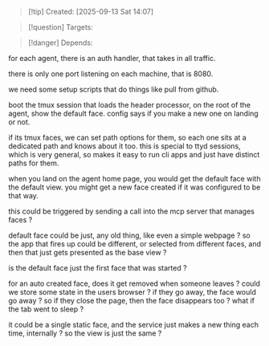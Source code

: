 
>[!tip] Created: [2025-09-13 Sat 14:07]

>[!question] Targets: 

>[!danger] Depends: 

for each agent, there is an auth handler, that takes in all traffic.

there is only one port listening on each machine, that is 8080.

we need some setup scripts that do things like pull from github.

boot the tmux session that loads the header processor, 
on the root of the agent, show the default face.
config says if you make a new one on landing or not.

if its tmux faces, we can set path options for them, so each one sits at a dedicated path and knows about it too.
this is special to ttyd sessions, which is very general, so makes it easy to run cli apps and just have distinct paths for them.

when you land on the agent home page, you would get the default face with the default view.
you might get a new face created if it was configured to be that way.

this could be triggered by sending a call into the mcp server that manages faces ?

default face could be just, any old thing, like even a simple webpage ?
so the app that fires up could be different, or selected from different faces, and then that just gets presented as the base view ?

is the default face just the first face that was started ?

for an auto created face, does it get removed when someone leaves ?
could we store some state in the users browser ?
if they go away, the face would go away ? so if they close the page, then the face disappears too ?
what if the tab went to sleep ?

it could be a single static face, and the service just makes a new thing each time, internally ? so the view is just the same ?